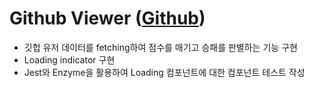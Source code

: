 # Github Viewer ([Github](https://github.com/nninnnin/github-viewer))

- 깃헙 유저 데이터를 fetching하여 점수를 매기고 승패를 판별하는 기능 구현
- Loading indicator 구현
- Jest와 Enzyme을 활용하여 Loading 컴포넌트에 대한 컴포넌트 테스트 작성
